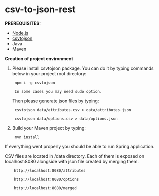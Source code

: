 # csv-to-json-rest



**PREREQUISITES:**
- [Node.js](https://nodejs.org/en/)
- [csvtojson](https://www.npmjs.com/package/csvtojson)
- Java
- Maven

**Creation of project environment**

1. Please install csvtojson package. You can do it by typing commands below in your project root directory:

    
        npm i -g csvtojson
        
        In some cases you may need sudo option.
        
   Then please generate json files by typing:
        
        csvtojson data/attributes.csv > data/attributes.json
    
        csvtojson data/options.csv > data/options.json
        
 
    


2. Build your Maven project by typing:
    
    
        mvn install



If everything went properly you should be able to run Spring application.

CSV files are located in /data directory. Each of them is exposed on localhost:8080 alongside with json file created by merging them.


        http://localhost:8080/attributes
        
        http://localhost:8080/options
        
        http://localhost:8080/merged

